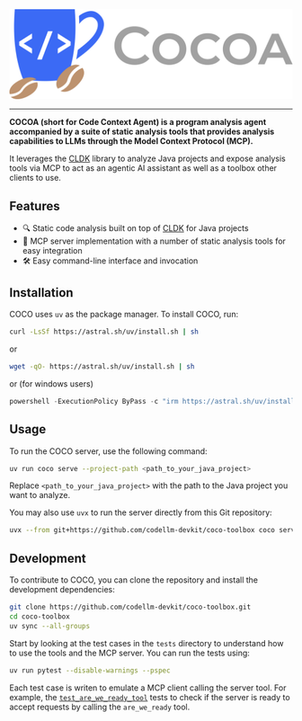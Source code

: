 <img src="https://github.com/codellm-devkit/coco-toolbox/blob/main/docs/assets/logo.png?raw=true" width="900" alt="CoCo Toolbox Logo">

---

**COCOA (short for Code Context Agent) is a program analysis agent accompanied by a suite of static analysis tools that provides analysis capabilities to LLMs through the Model Context Protocol (MCP).** 

It leverages the [CLDK](https://github.com/codellm-devkit/python-sdk) library to analyze Java projects and expose analysis tools via MCP to act as an agentic AI assistant as well as a toolbox other clients to use.

## Features

- 🔍 Static code analysis built on top of [CLDK](https://github.com/codellm-devkit/python-sdk) for Java projects
- 🔌 MCP server implementation with a number of static analysis tools for easy integration
- 🛠️ Easy command-line interface and invocation

## Installation

COCO uses `uv` as the package manager. To install COCO, run:

```bash
curl -LsSf https://astral.sh/uv/install.sh | sh
```

or 

```bash
wget -qO- https://astral.sh/uv/install.sh | sh
```

or (for windows users)

```powershell
powershell -ExecutionPolicy ByPass -c "irm https://astral.sh/uv/install.ps1 | iex"
```

## Usage

To run the COCO server, use the following command:

```bash
uv run coco serve --project-path <path_to_your_java_project>
```

Replace `<path_to_your_java_project>` with the path to the Java project you want to analyze.

You may also use `uvx` to run the server directly from this Git repository:

```bash
uvx --from git+https://github.com/codellm-devkit/coco-toolbox coco serve --project-path <path_to_your_java_project>
```

## Development

To contribute to COCO, you can clone the repository and install the development dependencies:

```bash
git clone https://github.com/codellm-devkit/coco-toolbox.git
cd coco-toolbox
uv sync --all-groups
```

Start by looking at the test cases in the `tests` directory to understand how to use the tools and the MCP server. You can run the tests using:

```bash
uv run pytest --disable-warnings --pspec
```

Each test case is writen to emulate a MCP client calling the server tool. For example, the [`test_are_we_ready_tool`](https://github.com/codellm-devkit/cldk-coco-toolbox/blob/main/test/test_basic.py#L11) tests to check if the server is ready to accept requests by calling the `are_we_ready` tool.